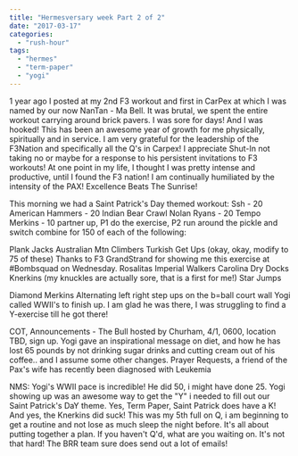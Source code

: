 ```yaml
---
title: "Hermesversary week Part 2 of 2"
date: "2017-03-17"
categories: 
  - "rush-hour"
tags: 
  - "hermes"
  - "term-paper"
  - "yogi"
---
```


1 year ago I posted at my 2nd F3 workout and first in CarPex at which I was named by our now NanTan - Ma Bell. It was brutal, we spent the entire workout carrying around brick pavers. I was sore for days! And I was hooked! This has been an awesome year of growth for me physically, spiritually and in service. I am very grateful for the leadership of the F3Nation and specifically all the Q's in Carpex! I appreciate Shut-In not taking no or maybe for a response to his persistent invitations to F3 workouts! At one point in my life, I thought I was pretty intense and productive, until I found the F3 nation! I am continually humiliated by the intensity of the PAX! Excellence Beats The Sunrise!

This morning we had a Saint Patrick's Day themed workout: Ssh - 20 American Hammers - 20 Indian Bear Crawl Nolan Ryans - 20 Tempo Merkins - 10 partner up, P1 do the exercise, P2 run around the pickle and switch combine for 150 of each of the following:

Plank Jacks Australian Mtn Climbers Turkish Get Ups (okay, okay, modify to 75 of these) Thanks to F3 GrandStrand for showing me this exercise at #Bombsquad on Wednesday. Rosalitas Imperial Walkers Carolina Dry Docks Knerkins (my knuckles are actually sore, that is a first for me!) Star Jumps

Diamond Merkins Alternating left right step ups on the b=ball court wall Yogi called WWII's to finish up. I am glad he was there, I was struggling to find a Y-exercise till he got there!

COT, Announcements - The Bull hosted by Churham, 4/1, 0600, location TBD, sign up. Yogi gave an inspirational message on diet, and how he has lost 65 pounds by not drinking sugar drinks and cutting cream out of his coffee.. and I assume some other changes. Prayer Requests, a friend of the Pax's wife has recently been diagnosed with Leukemia

NMS: Yogi's WWII pace is incredible! He did 50, i might have done 25. Yogi showing up was an awesome way to get the "Y" i needed to fill out our Saint Patrick's DaY theme. Yes, Term Paper, Saint Patrick does have a K! And yes, the Knerkins did suck! This was my 5th full on Q, i am beginning to get a routine and not lose as much sleep the night before. It's all about putting together a plan. If you haven't Q'd, what are you waiting on. It's not that hard! The BRR team sure does send out a lot of emails!

